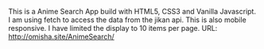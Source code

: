 This is a Anime Search App build with HTML5, CSS3 and Vanilla Javascript. I am using fetch to access the data from the jikan api. This is also mobile responsive. I have limited the display to 10 items per page.
URL: http://omisha.site/AnimeSearch/
